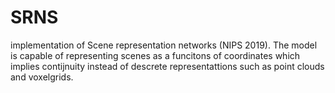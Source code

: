 # SRNS
implementation of Scene representation networks (NIPS 2019).
The model is capable of representing scenes as a funcitons of coordinates which implies contijnuity instead of descrete representattions such as point clouds and voxelgrids.

